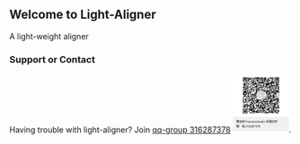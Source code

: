## Welcome to Light-Aligner
A light-weight aligner

### Support or Contact

Having trouble with light-aligner? Join [qq-group 316287378](https://jq.qq.com/?_wv=1027&k=5e7BThu) <img src="https://raw.githubusercontent.com/ffreemt/light-aligner/master/data/Transtoolweb%2B%E5%8F%8C%E8%AF%AD%E5%AF%B9%E9%BD%90%E7%BE%A4%E8%81%8A%E4%BA%8C%E7%BB%B4%E7%A0%81.png" alt="qrcode" style="width:100px;"/>.
